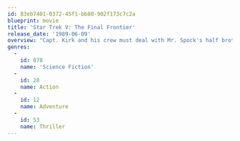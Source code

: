 ```yaml
---
id: 83eb7401-0372-45f1-bb80-902f173c7c2a
blueprint: movie
title: 'Star Trek V: The Final Frontier'
release_date: '1989-06-09'
overview: "Capt. Kirk and his crew must deal with Mr. Spock's half brother who kidnaps three diplomats and hijacks the Enterprise in his obsessive search for God."
genres:
  -
    id: 878
    name: 'Science Fiction'
  -
    id: 28
    name: Action
  -
    id: 12
    name: Adventure
  -
    id: 53
    name: Thriller
---
```

